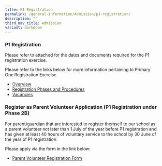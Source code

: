 ```yaml
---
title: P1 Registration
permalink: /general-information/Admission/p1-registration/
description: ""
third_nav_title: Admission
variant: markdown
---
```

### P1 Registration

Please refer to attached for the dates and documents required for the P1 registration exercise.

Please refer to the links below for more information pertaining to Primary One Registration Exercise.

*   [Overview](https://www.moe.gov.sg/primary/p1-registration)
*   [Registration Phases and Procedures](https://www.moe.gov.sg/primary/p1-registration/registration-phases-key-dates)
*   [Vacancies](https://www.moe.gov.sg/primary/p1-registration/vacancies-and-balloting)


### Register as Parent Volunteer Application (P1 Registration under Phase 2B)
For parent/guardian that are interested to register themself to our school as a parent volunteer not later than 1 July of the year before P1 registration and has given at least 40 hours of voluntary service to the school by 30 June of the year of P1 registration.

Please apply via the form in the link below:

*   [Parent Volunteer Registration Form](https://form.gov.sg/67eba6bc92a61cd11ad27620)